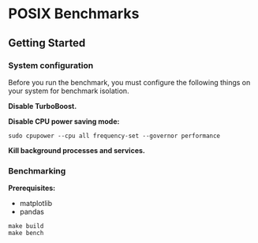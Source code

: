 # POSIX Benchmarks

## Getting Started

### System configuration

Before you run the benchmark, you must configure the following things on your system for benchmark isolation.

**Disable TurboBoost.**

**Disable CPU power saving mode:**

```
sudo cpupower --cpu all frequency-set --governor performance
```

**Kill background processes and services.**

### Benchmarking

**Prerequisites:**

* matplotlib
* pandas

```
make build
make bench
```
